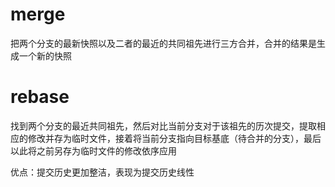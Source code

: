 # merge

把两个分支的最新快照以及二者的最近的共同祖先进行三方合并，合并的结果是生成一个新的快照

# rebase

找到两个分支的最近共同祖先，然后对比当前分支对于该祖先的历次提交，提取相应的修改并存为临时文件，接着将当前分支指向目标基底（待合并的分支），最后以此将之前另存为临时文件的修改依序应用

优点：提交历史更加整洁，表现为提交历史线性